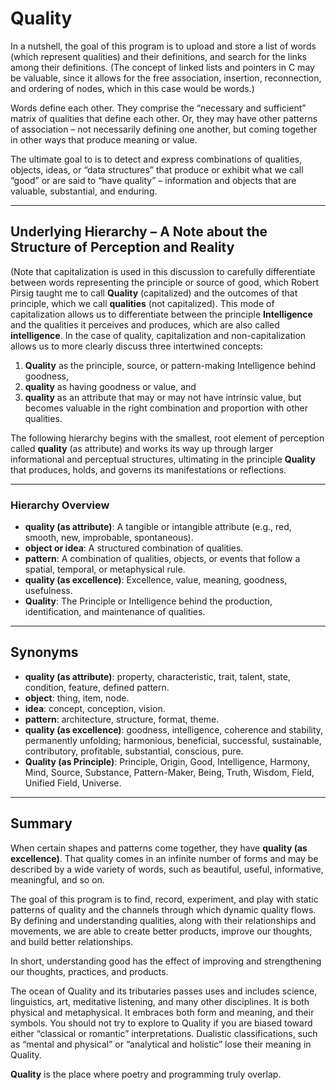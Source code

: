 
# Quality

In a nutshell, the goal of this program is to upload and store a list of words (which represent qualities) and their definitions, and search for the links among their definitions. 
(The concept of linked lists and pointers in C may be valuable, since it allows for the free association, insertion, reconnection, and ordering of nodes, which in this case would be words.)

Words define each other. They comprise the “necessary and sufficient” matrix of qualities that define each other. 
Or, they may have other patterns of association – not necessarily defining one another, but coming together in other ways that produce meaning or value.

The ultimate goal to is to detect and express combinations of qualities, objects, ideas, or “data structures” that produce or exhibit what we call “good” or are said to “have quality” – information and objects that are valuable, substantial, and enduring.

---

## Underlying Hierarchy – A Note about the Structure of Perception and Reality

(Note that capitalization is used in this discussion to carefully differentiate between words representing the principle or source of good, which Robert Pirsig taught me to call **Quality** (capitalized) and the outcomes of that principle, which we call **qualities** (not capitalized). 
This mode of capitalization allows us to differentiate between the principle **Intelligence** and the qualities it perceives and produces, which are also called **intelligence**. 
In the case of quality, capitalization and non-capitalization allows us to more clearly discuss three intertwined concepts:  

1. **Quality** as the principle, source, or pattern-making Intelligence behind goodness, 
2. **quality** as having goodness or value, and 
3. **quality** as an attribute that may or may not have intrinsic value, but becomes valuable in the right combination and proportion with other qualities.

The following hierarchy begins with the smallest, root element of perception called **quality** (as attribute) and works its way up through larger informational and perceptual structures, ultimating in the principle **Quality** that produces, holds, and governs its manifestations or reflections.

---

### Hierarchy Overview

- **quality (as attribute)**: A tangible or intangible attribute (e.g., red, smooth, new, improbable, spontaneous).
- **object or idea**: A structured combination of qualities. 
- **pattern**: A combination of qualities, objects, or events that follow a spatial, temporal, or metaphysical rule.
- **quality (as excellence)**: Excellence, value, meaning, goodness, usefulness.
- **Quality**: The Principle or Intelligence behind the production, identification, and maintenance of qualities.

---

## Synonyms

- **quality (as attribute)**: property, characteristic, trait, talent, state, condition, feature, defined pattern.
- **object**: thing, item, node.
- **idea**: concept, conception, vision.
- **pattern**: architecture, structure, format, theme.
- **quality (as excellence)**: goodness, intelligence, coherence and stability, permanently unfolding; harmonious, beneficial, successful, sustainable, contributory, profitable, substantial, conscious, pure.
- **Quality (as Principle)**: Principle, Origin, Good, Intelligence, Harmony, Mind, Source, Substance, Pattern-Maker, Being, Truth, Wisdom, Field, Unified Field, Universe. 

---

## Summary

When certain shapes and patterns come together, they have **quality (as excellence)**. 
That quality comes in an infinite number of forms and may be described by a wide variety of words, such as beautiful, useful, informative, meaningful, and so on. 

The goal of this program is to find, record, experiment, and play with static patterns of quality and the channels through which dynamic quality flows. 
By defining and understanding qualities, along with their relationships and movements, we are able to create better products, improve our thoughts, and build better relationships. 

In short, understanding good has the effect of improving and strengthening our thoughts, practices, and products.

The ocean of Quality and its tributaries passes uses and includes science, linguistics, art, meditative listening, and many other disciplines. 
It is both physical and metaphysical. It embraces both form and meaning, and their symbols. 
You should not try to explore to Quality if you are biased toward either “classical or romantic” interpretations. 
Dualistic classifications, such as “mental and physical” or “analytical and holistic” lose their meaning in Quality. 

**Quality** is the place where poetry and programming truly overlap.
